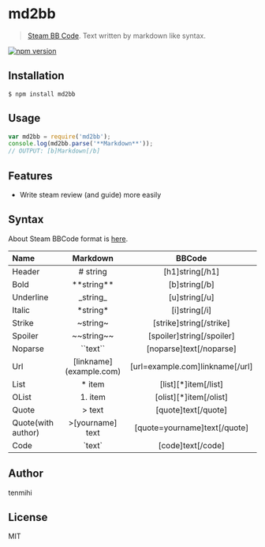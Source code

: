 # md2bb

> [Steam BB Code](http://steamcommunity.com/comment/WorkshopItem/formattinghelp). Text written by markdown like syntax.

[![npm version](https://badge.fury.io/js/md2bb.svg)](https://badge.fury.io/js/md2bb)

## Installation

```console
$ npm install md2bb
```

## Usage

```js
var md2bb = require('md2bb');
console.log(md2bb.parse('**Markdown**'));
// OUTPUT: [b]Markdown[/b]
```

## Features

- Write steam review (and guide) more easily

## Syntax

About Steam BBCode format is [here](http://steamcommunity.com/comment/WorkshopItem/formattinghelp).

| Name               | Markdown                    | BBCode                          |
|:-------------------|:---------------------------:|:-------------------------------:|
| Header             | \# string                   | [h1]string[/h1]                 |
| Bold               | \*\*string\*\*              | [b]string[/b]                   |    
| Underline          | \_string\_                  | [u]string[/u]                   |
| Italic             | \*string\*                  | [i]string[/i]                   |
| Strike             | \~string\~                  | [strike]string[/strike]         |
| Spoiler            | \~\~string\~\~              | [spoiler]string[/spoiler]       |
| Noparse            | \`\`text\`\`                | [noparse]text[/noparse]         |
| Url                | \[linkname\]\(example.com\) | [url=example.com]linkname[/url] |
| List               | * item                      | [list][*]item[/list]            |
| OList              | 1. item                     | [olist][*]item[/olist]          |
| Quote              | > text                      | [quote]text[/quote]             |
| Quote(with author) | >[yourname] text            | [quote=yourname]text[/quote]    |
| Code               | \`text\`                    | [code]text[/code]               |

## Author

tenmihi

## License

MIT
